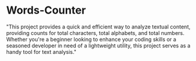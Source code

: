# Words-Counter
"This project provides a quick and efficient way to analyze textual content, providing counts for total characters, total alphabets, and total numbers. Whether you're a beginner looking to enhance your coding skills or a seasoned developer in need of a lightweight utility, this project serves as a handy tool for text analysis."

